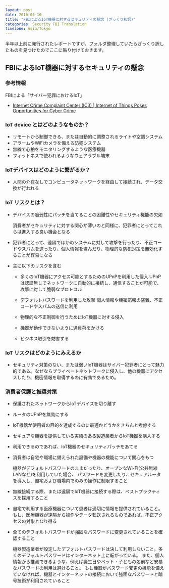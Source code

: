 ```yaml
---
layout: post
date: 2016-06-16
title: "FBIによるIoT機器に対するセキュリティの懸念 (ざっくり和訳)"
categories: Security FBI Translation
timezone: Asia/Tokyo
---
```


半年以上前に発行されたレポートですが、フォルダ整理していたらざっくり訳したものを見つけたのでここに貼り付けておきます。

## FBIによるIoT機器に対するセキュリティの懸念

### 参考情報

FBIによる「サイバー犯罪におけるIoT」
- [Internet Crime Complaint Center (IC3) | Internet of Things Poses Opportunities for Cyber Crime](http://www.ic3.gov/media/2015/150910.aspx)

### IoT device とはどのようなものか？

* リモートから制御できる、または自動的に調整されるライトや空調システム
* アラームやWiFiカメラを備える防犯システム
* 無線で心拍をモニタリングするような医療機器
* フィットネスで使われるようなウェアラブル端末


### IoTデバイスはどのように繋がるか？

* 人間の介在なしでコンピュータネットワークを経由して接続され、データ交換が行われる

### IoT リスクとは？

* デバイスの脆弱性にパッチを当てることの困難性やセキュリティ機能の欠如

    消費者がセキュリティに対する関心が薄いのと同様に、犯罪者にとってこれらは進入する良い機会となる

* 犯罪者にとって、遠隔でほかのシステムに対して攻撃を行ったり、不正コードやスパムを送ったり、個人情報を盗んだり、物理的な防犯対策を無効化することが容易になる

* 主に以下のリスクを含む

  * 多くのIoT機器にアクセス可能とするためのUPnPを利用した侵入
     UPnPは認証無しでネットワークに自動的に接続し、通信することが可能で、攻撃に対して脆弱なプロトコル
     
  * デフォルトパスワードを利用した攻撃
    個人情報や機密応報の盗難、不正コードやスパムの送信に利用

  * 物理的な不正制御を行うためにIoT機器に対する侵入
  * 機器が動作できないように過負荷をかける
  * ビジネス取引を妨害する

### IoT リスクはどのようにみえるか

* セキュリティ対策のない、または弱いIoT機器はサイバー犯罪者にとって魅力的である。なぜならプライベートネットワークに侵入し、他の機器にアクセスしたり、機密情報を取得するのに有効であるため。

### 消費者保護と推奨対策

* 保護されたネットワークからIoTデバイスを切り離す
* ルータのUPnPを無効にする
* IoT機器が使用者の目的を達成するのに最適かどうかをきちんと考慮する
* セキュアな機器を提供している実績のある製造業者からIoT機器を購入する
* 利用できるのであれば、IoT機器のセキュリティパッチをあてる
* 消費者は自宅や職場に備えられた設備や機器の機能について関心をもつ

   機器がデフォルトパスワードのままだったり、オープンなWi-Fi(公共無線LANなど)を利用していた場合、
   パスワードを変更したり、セキュアルータを導入し、自宅および職場内でのみの操作に制限すること
* 無線接続する際、または遠隔でIoT機器に接続する際は、ベストプラクティスを採用すること
* 自宅で利用する医療機器について患者は適切に情報を提供されていること。もし、医療機器が遠隔から操作やデータ転送されるものであれば、不正アクセスの対象となり得る
* 全てのデフォルトパスワードが強固なパスワードに変更されていることを確認すること

    機器製造業者が設定したデフォルトパスワードは決して利用しないこと。多くのデフォルトパスワードはインターネット上に転がっている。
    また、個人情報から推測できるような、例えば誕生日やペット・子どもの名前など安易なパスワードの利用は避けること。
    もし機器がパスワード変更の機能を備えていなければ、機器とインターネットの接続において強固なパスワードと暗号技術が利用されていること